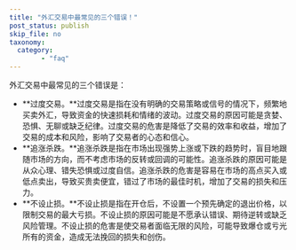 ```yaml
---
title: "外汇交易中最常见的三个错误！"
post_status: publish
skip_file: no
taxonomy:
  category:
        - "faq"
---
```


外汇交易中最常见的三个错误是：

- **过度交易。**过度交易是指在没有明确的交易策略或信号的情况下，频繁地买卖外汇，导致资金的快速损耗和情绪的波动。过度交易的原因可能是贪婪、恐惧、无聊或缺乏纪律。过度交易的危害是降低了交易的效率和收益，增加了交易的成本和风险，影响了交易者的心态和信心。
- **追涨杀跌。**追涨杀跌是指在市场出现强势上涨或下跌的趋势时，盲目地跟随市场的方向，而不考虑市场的反转或回调的可能性。追涨杀跌的原因可能是从众心理、错失恐惧或过度自信。追涨杀跌的危害是容易在市场的高点买入或低点卖出，导致买贵卖便宜，错过了市场的最佳时机，增加了交易的损失和压力。
- **不设止损。**不设止损是指在开仓后，不设置一个预先确定的退出价格，以限制交易的最大亏损。不设止损的原因可能是不愿承认错误、期待逆转或缺乏风险管理。不设止损的危害是使交易者面临无限的风险，可能导致爆仓或亏光所有的资金，造成无法挽回的损失和创伤。
